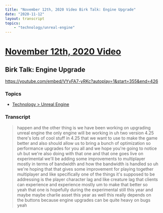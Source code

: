 ```yaml
---
title: "November 12th, 2020 Video Birk Talk: Engine Upgrade"
date: "2020-11-12"
layout: transcript
topics:
    - "technology/unreal-engine"
---
```

# [November 12th, 2020 Video](../2020-11-12.md)
## Birk Talk: Engine Upgrade
https://youtube.com/embed/VYyFA7-yRKc?autoplay=1&start=355&end=426

### Topics
* [Technology > Unreal Engine](../topics/technology/unreal-engine.md)

### Transcript

> happen and the other thing is we have been working on upgrading unreal engine the only engine will be working in uh two version 4.25 there's lots of cool stuff in 4.25 that we want to use to make the game better and also should allow us to bring a bunch of optimization so performance upgrades for you all and we hope you're going to notice uh but we're also doing with that one and that one goes live on experimental we'll be adding some improvements to multiplayer mostly in terms of bandwidth and how the bandwidth is handled so uh we're hoping that that gives some improvement for playing together multiplayer and like specifically one of the things it's supposed to be addressing is the player character lag and like creature lag that clients can experience and experience mostly um to make that better so yeah that one is hopefully during the experimental still this year and maybe maybe charlie asset this year as well this really depends on the buttons because engine upgrades can be quite heavy on bugs yeah
